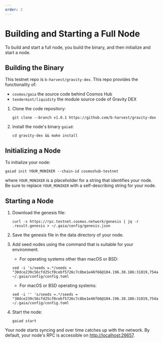 ```yaml
---
order: 2
---
```


# Building and Starting a Full Node

To build and start a full node, you build the binary, and then initialize and start a node. 

## Building the Binary

This testnet repo is `b-harvest/gravity-dex`. This repo provides the functionality of: 

- `cosmos/gaia` the source code behind Cosmos Hub
- `tendermint/liquidity` the module source code of Gravity DEX 

1. Clone the code repository:

    ```
    git clone --branch v1.0.1 https://github.com/b-harvest/gravity-dex
    ```

1. Install the node's binary `gaiad`:

    ```
    cd gravity-dex && make install
    ```

## Initializing a Node

To initialize your node:

```
gaiad init YOUR_MONIKER --chain-id cosmoshub-testnet
```
 
where `YOUR_MONIKER` is a placeholder for a string that identifies your node. Be sure to replace `YOUR_MONIKER` with a self-describing string for your node. 

## Starting a Node

1. Download the genesis file:

    ```
    curl -s https://rpc.testnet.cosmos.network/genesis | jq -r .result.genesis > ~/.gaia/config/genesis.json
    ```
1. Save the genesis file in the data directory of your node.

1. Add seed nodes using the command that is suitable for your environment. 

    - For operating systems other than macOS or BSD:

    ```
    sed -i 's/seeds =.*/seeds = "30dce239c56cfd25cf0cebf5726c7c8be1e46f66@104.196.38.186:31819,754a5f864adc5a60b287d4aed4f0ab11d8b056c8@34.73.24.113:31654"/g' ~/.gaia/config/config.toml
    ```

    - For macOS or BSD operating systems:

    ```
    sed -i '' 's/seeds =.*/seeds = "30dce239c56cfd25cf0cebf5726c7c8be1e46f66@104.196.38.186:31819,754a5f864adc5a60b287d4aed4f0ab11d8b056c8@34.73.24.113:31654"/g' ~/.gaia/config/config.toml
    ```

1. Start the node:

    ```
    gaiad start
    ```

Your node starts syncing and over time catches up with the network. By default, your node's RPC is accessible on [http://localhost:26657](http://localhost:26657).